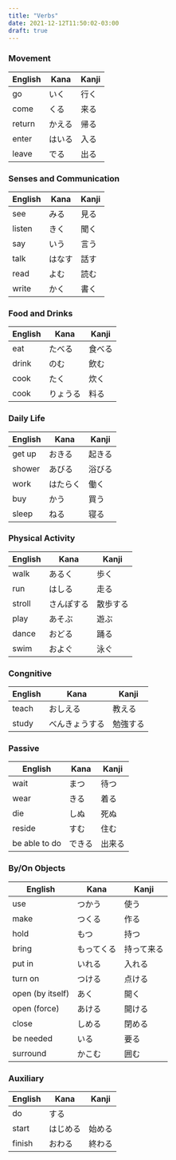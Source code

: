 ```yaml
---
title: "Verbs"
date: 2021-12-12T11:50:02-03:00
draft: true
---
```

### Movement
| English | Kana   | Kanji |
|---------|--------|-------|
| go      | いく   | 行く  |
| come    | くる   | 来る  |
| return  | かえる | 帰る  |
| enter   | はいる | 入る  |
| leave   | でる   | 出る  |

### Senses and Communication
| English | Kana   | Kanji |
|---------|--------|-------|
| see     | みる   | 見る  |
| listen  | きく   | 聞く  |
| say     | いう   | 言う  |
| talk    | はなす | 話す  |
| read    | よむ   | 読む  |
| write   | かく   | 書く  |

### Food and Drinks
| English | Kana     | Kanji  |
|---------|----------|--------|
| eat     | たべる   | 食べる |
| drink   | のむ     | 飲む   |
| cook    | たく     | 炊く   |
| cook    | りょうる | 料る   |

### Daily Life
| English | Kana    | Kanji  |
|---------|---------|--------|
| get up  | おきる  | 起きる |
| shower  | あびる  | 浴びる |
| work    | はたらく| 働く   |
| buy     | かう    | 買う   |
| sleep   | ねる    | 寝る   |

### Physical Activity
| English | Kana       | Kanji    |
|---------|------------|----------|
| walk    | あるく     | 歩く     |
| run     | はしる     | 走る     |
| stroll  | さんぽする | 散歩する |
| play    | あそぶ     | 遊ぶ     |
| dance   | おどる     | 踊る     |
| swim    | およぐ     | 泳ぐ     |

### Congnitive
| English | Kana           | Kanji    |
|---------|----------------|----------|
| teach   | おしえる       | 教える   |
| study   | べんきょうする | 勉強する |

### Passive
| English       | Kana   | Kanji  |
|---------------|--------|--------|
| wait          | まつ   | 待つ   |
| wear          | きる   | 着る   |
| die           | しぬ   | 死ぬ   |
| reside        | すむ   | 住む   |
| be able to do | できる | 出来る |

### By/On Objects
| English          | Kana       | Kanji      |
|------------------|------------|------------|
| use              | つかう     | 使う       |
| make             | つくる     | 作る       |
| hold             | もつ       | 持つ       |
| bring            | もってくる | 持って来る |
| put in           | いれる     | 入れる     |
| turn on          | つける     | 点ける     |
| open (by itself) | あく       | 開く       |
| open (force)     | あける     | 開ける     |
| close            | しめる     | 閉める     |
| be needed        | いる       | 要る       |
| surround         | かこむ     | 囲む       |

### Auxiliary
| English | Kana     | Kanji  |
|---------|----------|--------|
| do      | する     |        |
| start   | はじめる | 始める |
| finish  | おわる   | 終わる |
